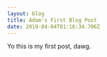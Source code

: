 ```yaml
---
layout: blog
title: Adam's First Blog Post
date: 2019-04-04T01:16:34.706Z
---
```

Yo this is my first post, dawg.
